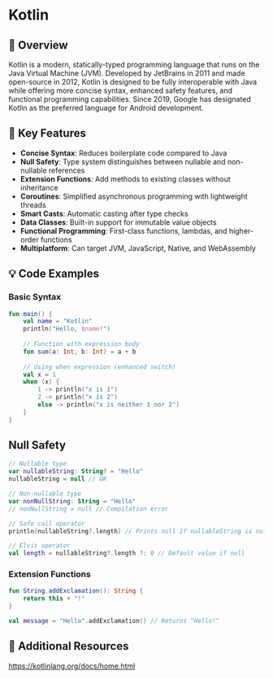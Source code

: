 # Kotlin

## 🚀 Overview
Kotlin is a modern, statically-typed programming language that runs on the Java Virtual Machine (JVM). Developed by JetBrains in 2011 and made open-source in 2012, Kotlin is designed to be fully interoperable with Java while offering more concise syntax, enhanced safety features, and functional programming capabilities. Since 2019, Google has designated Kotlin as the preferred language for Android development.

## 🔑 Key Features

- **Concise Syntax**: Reduces boilerplate code compared to Java
- **Null Safety**: Type system distinguishes between nullable and non-nullable references
- **Extension Functions**: Add methods to existing classes without inheritance
- **Coroutines**: Simplified asynchronous programming with lightweight threads
- **Smart Casts**: Automatic casting after type checks
- **Data Classes**: Built-in support for immutable value objects
- **Functional Programming**: First-class functions, lambdas, and higher-order functions
- **Multiplatform**: Can target JVM, JavaScript, Native, and WebAssembly

## 💡 Code Examples

### Basic Syntax
```kotlin
fun main() {
    val name = "Kotlin"
    println("Hello, $name!")
    
    // Function with expression body
    fun sum(a: Int, b: Int) = a + b
    
    // Using when expression (enhanced switch)
    val x = 1
    when (x) {
        1 -> println("x is 1")
        2 -> println("x is 2")
        else -> println("x is neither 1 nor 2")
    }
}
```

## Null Safety
```kotlin
// Nullable type
var nullableString: String? = "Hello"
nullableString = null // OK

// Non-nullable type
var nonNullString: String = "Hello"
// nonNullString = null // Compilation error

// Safe call operator
println(nullableString?.length) // Prints null if nullableString is null

// Elvis operator
val length = nullableString?.length ?: 0 // Default value if null
```
### Extension Functions
```kotlin
fun String.addExclamation(): String {
    return this + "!"
}

val message = "Hello".addExclamation() // Returns "Hello!"
```
## 🔗 Additional Resources
https://kotlinlang.org/docs/home.html
